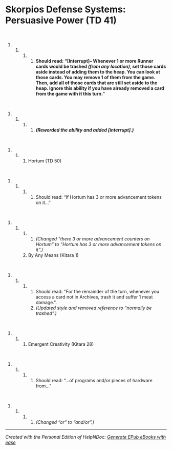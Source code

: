 # Skorpios Defense Systems: Persuasive Power (TD 41)

&nbsp;

1. &nbsp;
   1. &nbsp;
      1. &nbsp;
         1. **Should read: “\[Interrupt\]– Whenever 1 or more Runner cards would be trashed *(from any location)*, set those cards aside instead of adding them to the heap. You can look at those cards. You may remove 1 of them from the game. Then, add all of those cards that are still set aside to the heap. Ignore this ability if you have already removed a card from the game with it this turn.”**

&nbsp;

1. &nbsp;
   1. &nbsp;
      1. &nbsp;
         1. ***(Reworded the ability and added \[interrupt\].)***

&nbsp;

1. &nbsp;
   1. &nbsp;
      1. Hortum (TD 50)

&nbsp;

1. &nbsp;
   1. &nbsp;
      1. &nbsp;
         1. Should read: “If Hortum has 3 or more advancement tokens on it...”

&nbsp;

1. &nbsp;
   1. &nbsp;
      1. &nbsp;
         1. *(Changed “there 3 or more advancement counters on Hortum” to “Hortum has 3 or more advancement tokens on it”.)*
      1. By Any Means (Kitara 1)

&nbsp;

1. &nbsp;
   1. &nbsp;
      1. &nbsp;
         1. Should read: "For the remainder of the turn, whenever you access a card not in Archives, trash it and suffer 1 meat damage.".
         1. *(Updated style and removed reference to “normally be trashed”.)*

&nbsp;

1. &nbsp;
   1. &nbsp;
      1. Emergent Creativity (Kitara 28)

&nbsp;

1. &nbsp;
   1. &nbsp;
      1. &nbsp;
         1. Should read: “...of programs and/or pieces of hardware from...”

&nbsp;

1. &nbsp;
   1. &nbsp;
      1. &nbsp;
         1. *(Changed “or” to “and/or”.)*


***
_Created with the Personal Edition of HelpNDoc: [Generate EPub eBooks with ease](<https://www.helpndoc.com/create-epub-ebooks>)_
